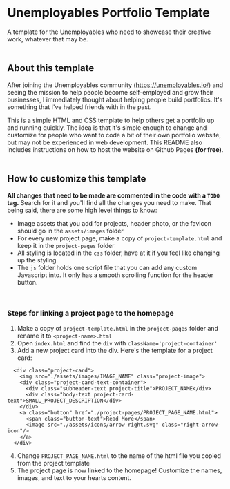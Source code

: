 # Unemployables Portfolio Template
A template for the Unemployables who need to showcase their creative work, whatever that may be.
<br />
<br />

## About this template
After joining the Unemployables community (https://unemployables.io/) and seeing the mission to help people become self-employed and grow their businesses, I immediately thought about helping people build portfolios. It's something that I've helped friends with in the past. 

This is a simple HTML and CSS template to help others get a portfolio up and running quickly. The idea is that it's simple enough to change and customize for people who want to code a bit of their own portfolio website, but may not be experienced in web development. This README also includes instructions on how to host the website on Github Pages **(for free)**.
<br />
<br />

## How to customize this template
**All changes that need to be made are commented in the code with a `TODO` tag.**
Search for it and you'll find all the changes you need to make. That being said, there are some high level things to know:

- Image assets that you add for projects, header photo, or the favicon should go in the `assets/images` folder
- For every new project page, make a copy of `project-template.html` and keep it in the `project-pages` folder
- All styling is located in the `css` folder, have at it if you feel like changing up the styling.
- The `js` folder holds one script file that you can add any custom Javascript into. It only has a smooth scrolling function for the header button.
<br />

### Steps for linking a project page to the homepage
1. Make a copy of `project-template.html` in the `project-pages` folder and rename it to `<project-name>.html`
2. Open `index.html` and find the `div` with `className='project-container'`
3. Add a new project card into the div. Here's the template for a project card:
```
  <div class="project-card">
    <img src="./assets/images/IMAGE_NAME" class="project-image">
    <div class="project-card-text-container">
      <div class="subheader-text project-title">PROJECT_NAME</div>
      <div class="body-text project-card-text">SMALL_PROJECT_DESCRIPTION</div>
    </div>
    <a class="button" href="./project-pages/PROJECT_PAGE_NAME.html">
      <span class="button-text">Read More</span>
      <image src="./assets/icons/arrow-right.svg" class="right-arrow-icon"/>
    </a>
  </div>
```
4. Change `PROJECT_PAGE_NAME.html` to the name of the html file you copied from the project template
5. The project page is now linked to the homepage! Customize the names, images, and text to your hearts content. 
